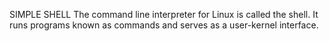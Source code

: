 SIMPLE SHELL
The command line interpreter for Linux is called the shell. It runs programs known as commands and serves as a user-kernel interface.
